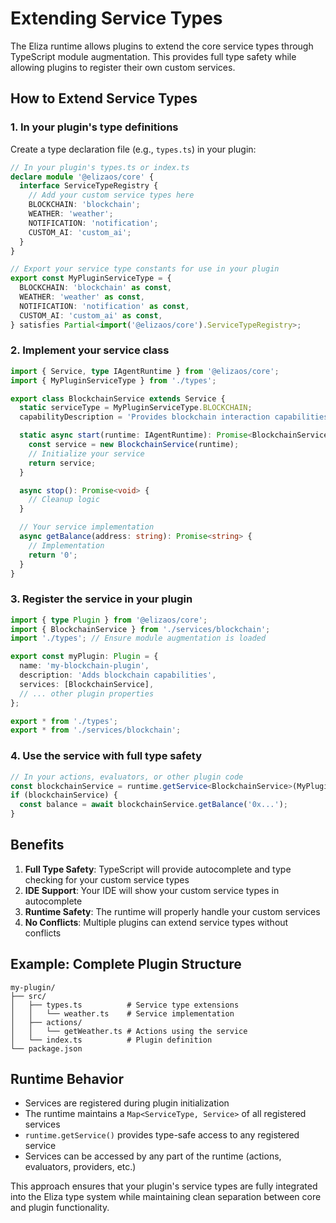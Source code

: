 # Extending Service Types

The Eliza runtime allows plugins to extend the core service types through TypeScript module augmentation. This provides full type safety while allowing plugins to register their own custom services.

## How to Extend Service Types

### 1. In your plugin's type definitions

Create a type declaration file (e.g., `types.ts`) in your plugin:

```typescript
// In your plugin's types.ts or index.ts
declare module '@elizaos/core' {
  interface ServiceTypeRegistry {
    // Add your custom service types here
    BLOCKCHAIN: 'blockchain';
    WEATHER: 'weather';
    NOTIFICATION: 'notification';
    CUSTOM_AI: 'custom_ai';
  }
}

// Export your service type constants for use in your plugin
export const MyPluginServiceType = {
  BLOCKCHAIN: 'blockchain' as const,
  WEATHER: 'weather' as const,
  NOTIFICATION: 'notification' as const,
  CUSTOM_AI: 'custom_ai' as const,
} satisfies Partial<import('@elizaos/core').ServiceTypeRegistry>;
```

### 2. Implement your service class

```typescript
import { Service, type IAgentRuntime } from '@elizaos/core';
import { MyPluginServiceType } from './types';

export class BlockchainService extends Service {
  static serviceType = MyPluginServiceType.BLOCKCHAIN;
  capabilityDescription = 'Provides blockchain interaction capabilities';

  static async start(runtime: IAgentRuntime): Promise<BlockchainService> {
    const service = new BlockchainService(runtime);
    // Initialize your service
    return service;
  }

  async stop(): Promise<void> {
    // Cleanup logic
  }

  // Your service implementation
  async getBalance(address: string): Promise<string> {
    // Implementation
    return '0';
  }
}
```

### 3. Register the service in your plugin

```typescript
import { type Plugin } from '@elizaos/core';
import { BlockchainService } from './services/blockchain';
import './types'; // Ensure module augmentation is loaded

export const myPlugin: Plugin = {
  name: 'my-blockchain-plugin',
  description: 'Adds blockchain capabilities',
  services: [BlockchainService],
  // ... other plugin properties
};

export * from './types';
export * from './services/blockchain';
```

### 4. Use the service with full type safety

```typescript
// In your actions, evaluators, or other plugin code
const blockchainService = runtime.getService<BlockchainService>(MyPluginServiceType.BLOCKCHAIN);
if (blockchainService) {
  const balance = await blockchainService.getBalance('0x...');
}
```

## Benefits

1. **Full Type Safety**: TypeScript will provide autocomplete and type checking for your custom service types
2. **IDE Support**: Your IDE will show your custom service types in autocomplete
3. **Runtime Safety**: The runtime will properly handle your custom services
4. **No Conflicts**: Multiple plugins can extend service types without conflicts

## Example: Complete Plugin Structure

```
my-plugin/
├── src/
│   ├── types.ts          # Service type extensions
│   │   └── weather.ts    # Service implementation
│   ├── actions/
│   │   └── getWeather.ts # Actions using the service
│   └── index.ts          # Plugin definition
└── package.json
```

## Runtime Behavior

- Services are registered during plugin initialization
- The runtime maintains a `Map<ServiceType, Service>` of all registered services
- `runtime.getService()` provides type-safe access to any registered service
- Services can be accessed by any part of the runtime (actions, evaluators, providers, etc.)

This approach ensures that your plugin's service types are fully integrated into the Eliza type system while maintaining clean separation between core and plugin functionality.
